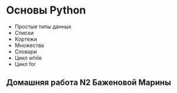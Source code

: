 # Основы Python

* Простые типы данных
* Списки
* Кортежи
* Множества
* Словари
* Цикл while
* Цикл for

## Домашняя работа N2 Баженовой Марины






